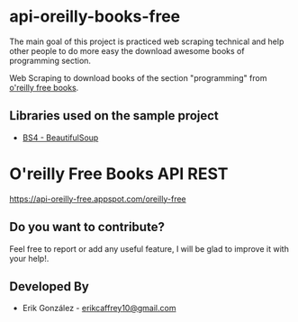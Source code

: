 # api-oreilly-books-free

The main goal of this project is practiced web scraping technical and help other people to do more easy the download awesome books of programming section.

Web Scraping to download books of the section "programming" from [o'reilly free books](http://www.oreilly.com/programming/free/).


Libraries used on the sample project
------------------------------------
* [BS4 - BeautifulSoup][1]


# O'reilly Free Books API REST
https://api-oreilly-free.appspot.com/oreilly-free

Do you want to contribute?
--------------------------

Feel free to report or add any useful feature, I will be glad to improve it with your help!.


Developed By
------------

* Erik González  - <erikcaffrey10@gmail.com>


[1]: https://www.crummy.com/software/BeautifulSoup/bs4/doc/
